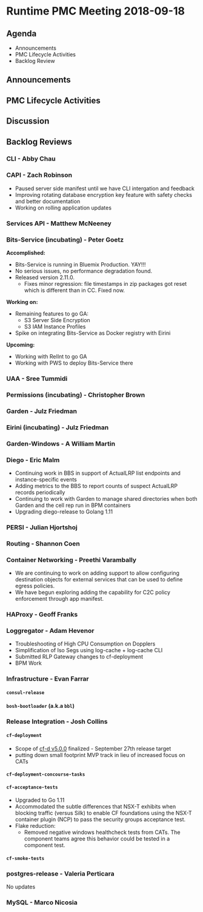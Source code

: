 # Runtime PMC Meeting 2018-09-18

## Agenda

* Announcements
* PMC Lifecycle Activities
* Backlog Review


## Announcements


## PMC Lifecycle Activities


## Discussion


## Backlog Reviews

### CLI - Abby Chau


### CAPI - Zach Robinson
- Paused server side manifest until we have CLI intergation and feedback
- Improving rotating database encryption key feature with safety checks and better documentation
- Working on rolling application updates

### Services API - Matthew McNeeney


### Bits-Service (incubating) - Peter Goetz

**Accomplished:**
- Bits-Service is running in Bluemix Production. YAY!!!
- No serious issues, no performance degradation found.
- Released version 2.11.0.
    - Fixes minor regression: file timestamps in zip packages got reset which is different than in CC. Fixed now.

**Working on:**
- Remaining features to go GA:
    - S3 Server Side Encryption
    - S3 IAM Instance Profiles
- Spike on integrating Bits-Service as Docker registry with Eirini

**Upcoming:**
- Working with RelInt to go GA
- Working with PWS to deploy Bits-Service there

### UAA - Sree Tummidi


### Permissions (incubating) - Christopher Brown


### Garden - Julz Friedman


### Eirini (incubating) - Julz Friedman


### Garden-Windows - A William Martin


### Diego - Eric Malm

- Continuing work in BBS in support of ActualLRP list endpoints and instance-specific events
- Adding metrics to the BBS to report counts of suspect ActualLRP records periodically
- Continuing to work with Garden to manage shared directories when both Garden and the cell rep run in BPM containers
- Upgrading diego-release to Golang 1.11


### PERSI - Julian Hjortshoj


### Routing - Shannon Coen


### Container Networking - Preethi Varambally
- We are continuing to work on adding support to allow configuring destination objects for external services that can be used to define egress policies.
- We have begun exploring adding the capability for C2C policy enforcement through app manifest.

### HAProxy - Geoff Franks


### Loggregator - Adam Hevenor
* Troubleshooting of High CPU Consumption on Dopplers
* Simplification of Iso Segs using log-cache + log-cache CLI
* Submitted RLP Gateway changes to cf-deployment
* BPM Work



### Infrastructure - Evan Farrar

#### `consul-release`


#### `bosh-bootloader` (a.k.a `bbl`)


### Release Integration - Josh Collins

#### `cf-deployment`
- Scope of [cf-d v5.0.0](https://docs.google.com/document/d/1M674BR1gHeKJKJ-lctG-jGDe4oYtRaM0ZGeIfQhB6MQ/edit?usp=sharing) finalized - September 27th release target
- putting down small footprint MVP track in lieu of increased focus on CATs

#### `cf-deployment-concourse-tasks`

#### `cf-acceptance-tests`
- Upgraded to Go 1.11
- Accommodated the subtle differences that NSX-T exhibits when blocking traffic (versus Silk) to enable CF foundations using the NSX-T container plugin (NCP) to pass the security groups acceptance test.
- Flake reduction:
  - Removed negative windows healthcheck tests from CATs. The component teams agree this behavior could be tested in a component test.

#### `cf-smoke-tests`


### postgres-release - Valeria Perticara
No updates

### MySQL - Marco Nicosia
